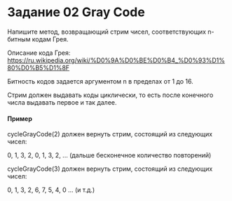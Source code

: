 # Задание 02 Gray Code

Напишите метод, возвращающий стрим чисел, соответствующих n-битным кодам Грея.

Описание кода Грея: https://ru.wikipedia.org/wiki/%D0%9A%D0%BE%D0%B4_%D0%93%D1%80%D0%B5%D1%8F

Битность кодов задается аргументом n в пределах от 1 до 16.

Стрим должен выдавать коды циклически, то есть после конечного числа выдавать первое и так далее.

#### Пример

cycleGrayCode(2) должен вернуть стрим, состоящий из следующих чисел:

0, 1, 3, 2, 0, 1, 3, 2, ... (дальше бесконечное количество повторений)

cycleGrayCode(3) должен вернуть стрим, состоящий из следующих чисел:

0, 1, 3, 2, 6, 7, 5, 4, 0 ... (и т.д.)
